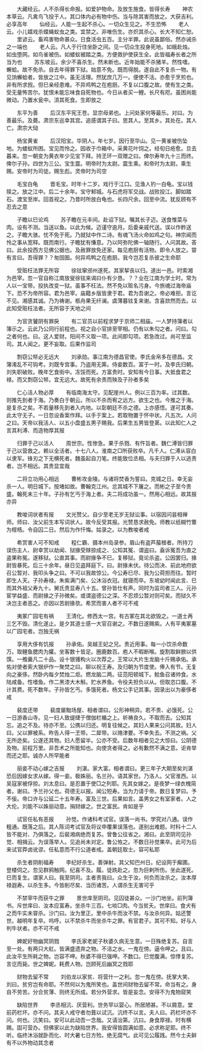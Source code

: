 <!-- { "loadSidebar": true } -->
　　大藏经云。人不杀得长命报。如爱护物命。及放生施食。皆得长寿
　　神农本草云。凡禽鸟飞投于人。其口体内必有物中伤。当与除其害而放之。大获吉利。必享高年
　　仙经云。人能一生起不杀心。一切众生见之。不生恐怖
　　老人云。小儿嬉戏杀蝶蝇蚁虫之类。宜禁之。非唯伤生。亦炽其杀心。长大不知仁恕。
　　里谚云。畜鸡害物命甚众。日食活虫五百。主分半罪。此说虽鄙俗。然亦诫杀之一端也
　　老人云。凡人于行住坐卧之间。见一切众生投身死地。如蛾赴烛。如虫堕网。如鸟雀被伤。如蝼蚁被踏之类。方便救护使获生全。此皆福寿长者之所当为也
　　苏东坡云。余少不喜杀生。然未断也。近年始能不杀猪羊。然性嗜。蠏蛤。故不免杀。自去年得罪下狱。始意不免。既而得脱。遂自此不复杀一物。有见饷蠏蛤者。皆放之江中。虽无活理。然犹庶几万一。便使不活。亦愈于烹煎也。非有所求觊。但巳亲经患难。不异鸡鸭之在庖厨。不复以口腹之故。使有生之类。受无量怖苦尔。犹恨未能忘味食自死物也。今日从者买一鲤。长尺有咫。虽困尚能微动。乃置水瓮中。湏其死食。生即放之

　　东平为善
　　后汉东平宪王苍。显宗母弟也。上问处家何等最乐。对曰。为善最乐。及薨。肃宗东巡幸其宫。追感谓其子曰。思其人。至其乡。其处在。其人亡。肃宗大恸

　　杨宝黄雀
　　后汉阳宝。华阴人。年七岁。因行至华山。见一黄雀被伤坠地。为蝼蚁所困。宝见而怜之。因收于巾箱中。采黄花叶饲之。经旬日疮愈。旦去暮来。忽一朝变为黄衣年少见宝下拜。持玊环一双赠之曰。俾尔寿年九十三而终。俾尔子孙。四世为三公。宝生震。明帝时为太尉。震生乘。和帝时为太尉。乘生赐。安帝时为司徒。赐生彪。灵帝时为司空

　　毛宝白龟
　　晋毛宝。时年十二岁。戏行于江口。见渔人钓一白龟。宝以钱赎之。放之江中。后二十余年。宝守邾城。与石虎将军交战。战败投江。脚如踏石。渡宝至岸。回首视之。乃昔时所放白龟也。长四尺余。回至中流。犹反顾有不忍去之意

　　子瞻以巳论鸡
　　苏子瞻在元丰间。赴诏下狱。嘱其长子迈。送食惟菜与肉。设有不测。当送以鱼。以此为候。迈谨守逾月。后委亲戚代送。误以作鲊送之。子瞻大骇。忧不免于死。乃就狱中作二诗。有魂飞汤火命如鸡之句。神宗闻而怜之事从宽释。既而南行。子瞻犹有慊意。乃以阿弥陀佛一轴随行。人问其故。荅曰。此余投西方见佛公据也。及赦罪放免还家。每见庖厨有活物。即令人放之。甞有言曰。吾得罪？？匆囹圄。何异鸡鸭之在庖厨。我今岂忍复杀彼之生命耶

　　受赃枉法罪无所容
　　徐铉窜邠州遂死。其家挈丧以归。道出一邑。时索湘为邑宰。忽一官自称江南放叟徐铉来谒曰仆有少恳。？？业在江南为学士时。常为人以一宝带。投执改变一狱。虽事不枉法。然不免以赃名污身。今旅魂过海帝庙下。恐不为帝所容。君为邑宰。庙籍乡版皆隶于君。君为吾谢之。帝必难拒。言讫不见。湘感其诚。乃为祷谢。柩舟果无纤澜。虞薄暮铉复来谢。含喜欻然而去。以此知受赃枉法者。无所容于天地之间

　　为官贪饕阴有罪戾
　　有二官员以前程求梦于京师二相庙。一人梦持簿者以簿示之。云此乃公同行前程也。视之自小官排至宰相。仍有以朱勾之者。问曰。勾之者何也。曰。这人爱财。阳间不义取一项。此间即勾项。若急改过。尚可至监司。其人闻之。更不妄取。后果作监司

　　剽窃公帑必无远大
　　刘承勋。事江南为德昌官使。李氏金帛多在德昌。文簿淆乱不可钩考。刘既专宫事。乃盗用无筭。侍妾数百。富于一时。及李氏归朝。刘失职破败。晚年乞食街中。冻馁而死。方富贵时。安知有今日事。大抵食君之禄。而又剽窃公帑。宜无远大。故死有余责而殃及子孙者多矣

　　仁心活人物必厚
　　有临南海太守。见配崖州人。例以三百为率。过其数。则推先到者于海。乃奏白于朝云。所以不杀而宥之远方。欲生之也。今推之于海。是复杀之矣。不若量移先到者入内地。以彰朝廷不杀之德。上亦感悟。遂可其奏。此太守无子。一日忽设香案作拜。以手于案上。若取物置于怀中状。凡五次。人问之曰。天帝以我活人、以五小盘盛五男子赐我。后果生五男皆登苐。以此知仁人之言其利溥、而造物厚其报

　　归罪于己以活人
　　周世宗。性惨急。果于杀戮、有忤旨者。魏仁溥皆归罪于己以营救之。赖以全活者。十七八人。淮南之□所获败卒。凡千人。仁溥从容白以隶军。锋刃之下无横死者。魏虽起自刀笔。终能致位丞相。与夫归罪于人以逃责者。岂不相远。其贵显宜哉

　　二将立功用心相远
　　曹彬攻金陵。与诸将焚香为誓曰。克城之日。幸无妄杀一人。明日城下。按堵如故。曹翰克江州。忿其城不下屠之。而彬之子至今贵盛。翰死未三十年。子孙有乞丐于海上者。夫二将成功虽一。然用心相远。故其报亦异

　　教唆词状者有报
　　文光赞父。自少至老无岁无狱讼事。以宿因问昙相禅师。师曰、汝父前生本写词状人。故今反受其报。光赞恳求赦免。师教以纸糊竹簟为桎梏。令自囚二日。然后为作忏悔。姑录之。以为教唆者戒

　　希赏害人可不知戒
　　程仁霸、摄本州岛录参。眉山有盗芦菔根者。所持刀误伤主人、尉幸赏以劫闻、狱掾受赇掠成之、公知其冤、谓盗曰。盍诉冤吾为直之盗果称冤。遂移狱。公直其事。而尉掾争不巳。复移狱。竟论杀盗。公因罢归。掾尉皆暴死。后三十余年。昼日见盗拜庭下。曰。尉掾未伏。待公而决、前此地府欲召公暂对、我叩头争之曰。不可以我故惊公。今公寿巳尽、我为公荷担而往。暂时即生人天。子孙寿禄。朱紫满门矣、公沐浴衣冠。就寝而卒。东坡幼时闻此言、巳而其外祖父寿九十。舅氏贵显寿八十五。曾孙皆仕有声。同时为监司者三人。元孙宦学益盛、而尉掾之子孙微矣。或谓盗德公之深。不忍烦公暂对则可矣。而狱久不决岂主者恶之。亦因以苦尉掾欤。希赏而害人者不可不戒

　　夷冢广园宅有祸
　　王清化。修西太一宫。有古冢在其北欲毁之。一道士再三乞不毁。清化遂止。是夕其道士感一大官召谢之。不数日遂赐紫。人有平夷冢墓以广园宅者。岂独无祸

　　享用大侈有饥报
　　孙承佑。吴越王妃之兄。贵近用事。每一小饮杀命数万。取鲤鱼腮肉为臛。坐客数十皆足。圈鹿数百。庖人不暇断喉。旋割取鲜腴以供馔。一飧羹凡二十品。设十银镬构火以次荐之。王常以大片生龙脑十斤赐承佑。承佑对使者索大银炉作一聚焚之曰。聊以祝王寿。及归朝为节度使。俸入有节。无复向之豪侈。然卧内每夕焚烛二炬。燃龙脑二两。征范阳顿城下。鲙鱼召诸帅食。水陆咸备。性嗜鱼。作二黑漆大木斛。贮水养鱼。令役夫担负以从。但取恣口腹。不计其费。死不数年。子孙皆乞丐。多饿死者。杨文公手记其事。因录出以为豪侈者戒

　　裴度还带
　　裴度屡黜场屋、相者谓曰。公形神稍异。若不贵、必饿死。公一日游香山寺。见一妇人致缇緁于僧伽栏楯之上。祈祷良久。不取而去。公知其忘。追之不及。待亦不至。公携以归还。明复往候之。其妇人果来公问其故。妇人曰。父以罪被系。昨告人得一玊带。二犀带。以赂津要。不幸失去。不测之祸。父无所迯矣。公遂还其物。妇人愿留半。公亦不受。后数年相者见之大惊曰。公阴德及物。前程万里。非吾术之所能知也。向使贪者得之。必有歉然不满之意。讵肯举而还之耶。诚亦人所罕能者

　　丽妾不动心嫁之吉报
　　刘湛。家大富。相者谓曰。更三年子大期至矣刘湛恐后因嫁女求从嫁。得一妾。极姝丽。名兰孙。语其家世。乃洛人。父官淮西。以吴寇家被俘掠。刘太息曰。是忍置于使□之列耶。先其女嫁之。是夜梦一绿衣槐简者。谢曰。予兰孙父也。荷德无以报。闻公短寿。当为力请于帝。数日复梦曰。予不佞。帝口许与公延二十五年寿。富及三世。后果如言。盖男女之有室家者。人之大伦。刘能不以姝丽动意。捐财嫁之。世之富民。肯如是乎

　　试官任私有恶报
　　孙觉。作诸科考试官。误落一尚书。学究对八通。误作粗通。既落之后。其人陈词考试官及将议申覆果误落也。遂别出难题。时科十二人皆不能对、乃俱落之。后裴湘病绝而复苏。曾鲁公往省之。湘曰。此至阴司见孙觉、相揖云。为误落举人。见追尚未对定。鲁公恠之。不数日孙觉果卒。此可为后来试官莽卤讹谬。任私意而不行公道者戒。盖朝廷取士。容可私耶

　　杀生者阴削福寿
　　李纪好杀生。善弹射。其父知巴州日。纪设网于廨圃。登楼伺之。忽见群鸦触网。纪喜不及。履。徒跣赴之。忽为巨剌所伤。坐此遂死。巳而复生。谓家人曰。我至阴司。主者责我曰。众生于汝。何负而汝杀之。汝本厚禄遐寿。以杀生多。今皆削尽矣、当历诸苦。人谓杀生无害可乎

　　不禁宰牛而获牛之罪
　　景世庠至阴司。见囚徒甚众。一沙门地坐。前列簿书。斥世庠曰、汝本应富寿。坐杀牛三百。七啖□肉。今当贫夭。世庠曰。食犬有之而牛实未甞杀。沙门曰。汝为里正。里中杀牛而汝不禁。与汝杀何异。姑还警世。越明年复卒。呜呼。以不禁杀牛而坐杀牛之罪。有官君子。其可不知。好与人判牛状者。亦不可不戒

　　婢妮好物幽冥阴戮
　　李氏家老妮子秋婆久病无生意。一日殊绝复苏。自言至一处。有两只大舡。皆满盛遗弃之物。不洁之水。一鬼在傍。逼令呷之。且曰。此汝平生所耗之物。岂容不呷。秋婆不得巳强呷。不数口。巳觉腹满。惊悸复苏。言讫而毙。世之婢妮。耗费人物。岂顾死后幽冥之戮耶

　　财物去留不常
　　刘伯龙以家贫、将营什一之利。忽一鬼在傍。抚掌大笑、刘曰。贫穷岂有命耶。不然何以为鬼所笑也。盖世间财物去留不常。命当有之。身自不劳苦。分合贫薄、则终无所成。若分外营求。皆是妄念。安得不为鬼物窥笑

　　缺陷世界
　　李丞相沆、厌营利。世务罕以婴心。所居陋甚。不以屑意。堂前药栏坏。亦不问。其夫人戒守者勿葺以试沆。沆终不以言。夫人曰。药栏坏亦不问。何也。沆笑曰。安可以此动吾一念哉。又请治第。沆曰。身食厚禄。时有横赐。固可营办。但佛家以此为缺陷世界。我安得皆圆满如意。必求称足耶。终不听。临终沐浴就卧而化、时大暑七日方殓。绝无腐气。此可见公履践。然今士夫鲜有不以外物动其念者

